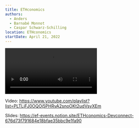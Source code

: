 ```yaml
---
title: ETHconomics
authors:
  - Anders
  - Barnabé Monnot
  - Caspar Schwarz-Schilling
location: ETHconomics
startDate: April 21, 2022
---
```


<video src="https://www.youtube.com/playlist?list=PLTLjFJ0OQOj5PHRvA2snoOKt2udVsyXEm"></video>

Video: <https://www.youtube.com/playlist?list=PLTLjFJ0OQOj5PHRvA2snoOKt2udVsyXEm>

Slides: <https://ef-events.notion.site/ETHconomics-Devconnect-676d73f791684e18bfae35bbc9e1fa90>
